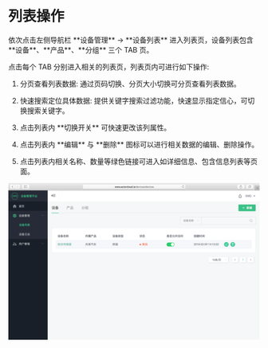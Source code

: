 # 列表操作

依次点击左侧导航栏 \*\*设备管理\*\* -&gt; \*\*设备列表\*\* 进入列表页，设备列表包含 \*\*设备\*\*、\*\*产品\*\*、\*\*分组\*\* 三个 TAB 页。

点击每个 TAB 分别进入相关的列表页，列表页内可进行如下操作:

1. 分页查看列表数据: 通过页码切换、分页大小切换可分页查看列表数据。

2. 快速搜索定位具体数据: 提供关键字搜索过滤功能，快速显示指定信心，可切换搜索关键字。

3. 点击列表内 \*\*切换开关\*\* 可快速更改该列属性。

4. 点击列表内 \*\*编辑\*\* 与 \*\*删除\*\* 图标可以进行相关数据的编辑、删除操作。

5. 点击列表内相关名称、数量等绿色链接可进入如详细信息、包含信息列表等页面。

![](/assets/device_list.png)

